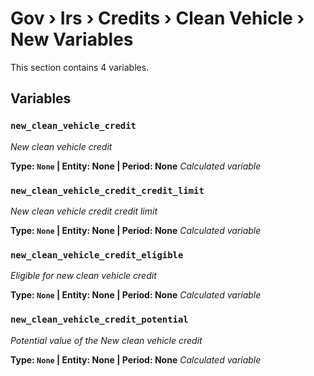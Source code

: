 # Gov › Irs › Credits › Clean Vehicle › New Variables

This section contains 4 variables.

## Variables

### `new_clean_vehicle_credit`
*New clean vehicle credit*

**Type: `None` | Entity: None | Period: None**
*Calculated variable*

### `new_clean_vehicle_credit_credit_limit`
*New clean vehicle credit credit limit*

**Type: `None` | Entity: None | Period: None**
*Calculated variable*

### `new_clean_vehicle_credit_eligible`
*Eligible for new clean vehicle credit*

**Type: `None` | Entity: None | Period: None**
*Calculated variable*

### `new_clean_vehicle_credit_potential`
*Potential value of the New clean vehicle credit*

**Type: `None` | Entity: None | Period: None**
*Calculated variable*
